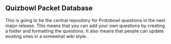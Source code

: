 Quizbowl Packet Database
----------

This is going to be the central repository for Protobowl questions in the next major release. This means that you can add your own questions by creating a folder and formatting the questions. It also means that people can update existing ones in a somewhat wiki style.